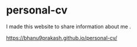 # personal-cv
I made this website to share information about me .

 https://bhanu9prakash.github.io/personal-cv/
